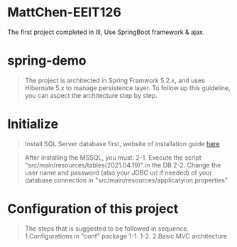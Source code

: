 # MattChen-EEIT126
The first project completed in III,
Use SpringBoot framework & ajax.

# spring-demo #

>The project is architected in Spring Framwork 5.2.x, and uses Hibernate 5.x to manage persistence layer. To follow up this guideline, you can aspect the architecture step by step.

# Initialize #
>Install  SQL Server database first, website of installation guide <a href="https://www.microsoft.com/en-in/sql-server/sql-server-downloads">here</a>

>After installing the MSSQL, you must:
2-1. Execute the script "src/main/resources/tables(2021.04.19)" in the DB
2-2. Change the user name and password (also your JDBC url if needed) of your database connection in "src/main/resources/applicatyion.properties"

# Configuration of this project #
> The steps that is suggested to be followed in sequence.
> 1.Configurations in "conf" package
> 1-1.
> 1-2.
2.Basic MVC architecture
